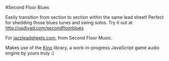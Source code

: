 #Second Floor Blues

Easily transition from section to section within the same lead sheet! Perfect for shedding those blues tunes and swing solos. Try it out at http://usdivad.com/secondfloorblues

For [jazzleadsheets.com](http://jazzleadsheets.com/), from Second Floor Music.

Makes use of the [Kino](https://github.com/usdivad/kino) library, a work-in-progress JavaScript game audio engine by yours truly :)
